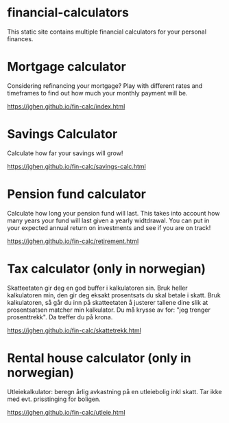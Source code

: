 # financial-calculators
This static site contains multiple financial calculators for your personal finances. 


# Mortgage calculator
Considering refinancing your mortgage?
Play with different rates and timeframes to find out how much your monthly payment will be.

https://jghen.github.io/fin-calc/index.html


# Savings Calculator
Calculate how far your savings will grow!

https://jghen.github.io/fin-calc/savings-calc.html


# Pension fund calculator
Calculate how long your pension fund will last. 
This takes into account how many years your fund will last given a yearly widtdrawal. 
You can put in your expected annual return on investments and see if you are on track!

https://jghen.github.io/fin-calc/retirement.html


# Tax calculator (only in norwegian)
Skatteetaten gir deg en god buffer i kalkulatoren sin. 
Bruk heller kalkulatoren min, den gir deg eksakt prosentsats du skal betale i skatt. 
Bruk kalkulatoren, så går du inn på skatteetaten å justerer tallene dine slik at prosentsatsen matcher min kalkulator.
Du må krysse av for: "jeg trenger prosenttrekk". 
Da treffer du på krona. 

https://jghen.github.io/fin-calc/skattetrekk.html


# Rental house calculator (only in norwegian)
Utleiekalkulator: beregn årlig avkastning på en utleiebolig inkl skatt.
Tar ikke med evt. prisstinging for boligen.

https://jghen.github.io/fin-calc/utleie.html
